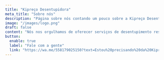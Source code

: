 ```yaml
---
title: "Kipreço Desentupidora"
meta_title: "Sobre nós"
description: "Página sobre nós contando um pouco sobre a Kipreço Desentupidora."
image: "/images/logo.png"
draft: false
content: "Nós nos orgulhamos de oferecer serviços de desentupimento residencial e comercial a preços acessíveis. Entendemos que um entupimento pode ser um grande inconveniente e, por isso, estamos disponíveis 24 horas por dia, 7 dias por semana, para atender emergências. Então, se você está enfrentando problemas de entupimento, não hesite em entrar em contato conosco. Chame a Kipreço Desentupidora agora mesmo!"
button:
  enable: true
  label: "Fale com a gente"
  link: "https://wa.me/558179025150?text=Estou%20precisando%20da%20Kipreço%20Desentupidora!%0aMe%20ajude!"
---
```

